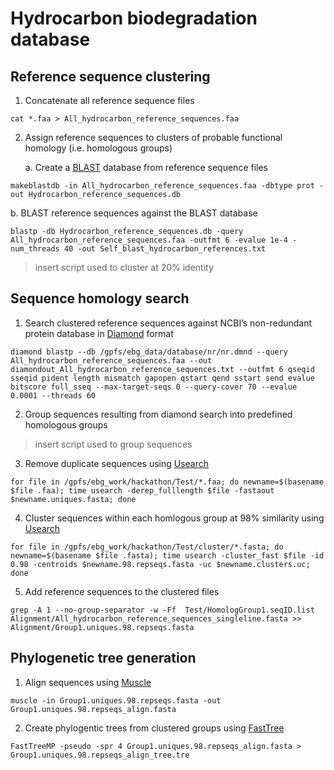 # **Hydrocarbon biodegradation database**

## Reference sequence clustering

1. Concatenate all reference sequence files

```shell
cat *.faa > All_hydrocarbon_reference_sequences.faa
```

2. Assign reference sequences to clusters of probable functional homology (i.e. homologous groups)

   a. Create a [BLAST](https://www.ncbi.nlm.nih.gov/books/NBK52640/) database from reference sequence files
```shell
makeblastdb -in All_hydrocarbon_reference_sequences.faa -dbtype prot -out Hydrocarbon_reference_sequences.db
```
   b. BLAST reference sequences against the BLAST database
```shell
blastp -db Hydrocarbon_reference_sequences.db -query All_hydrocarbon_reference_sequences.faa -outfmt 6 -evalue 1e-4 -num_threads 40 -out Self_blast_hydrocarbon_references.txt
```

> insert script used to cluster at 20% identity

## Sequence homology search
 
1. Search clustered reference sequences against NCBI’s non-redundant protein database in [Diamond](https://github.com/bbuchfink/diamond) format

```shell
diamond blastp --db /gpfs/ebg_data/database/nr/nr.dmnd --query All_hydrocarbon_reference_sequences.faa --out diamondout_All_hydrocarbon_reference_sequences.txt --outfmt 6 qseqid sseqid pident length mismatch gapopen qstart qend sstart send evalue bitscore full_sseq --max-target-seqs 0 --query-cover 70 --evalue 0.0001 --threads 60
```
    
2. Group sequences resulting from diamond search into predefined homologous groups

> insert script used to group sequences


3. Remove duplicate sequences using [Usearch](https://www.drive5.com/usearch/)

```shell
for file in /gpfs/ebg_work/hackathon/Test/*.faa; do newname=$(basename $file .faa); time usearch -derep_fulllength $file -fastaout $newname.uniques.fasta; done
```

4. Cluster sequences within each homlogous group at 98% similarity using [Usearch](https://www.drive5.com/usearch/)

```shell
for file in /gpfs/ebg_work/hackathon/Test/cluster/*.fasta; do newname=$(basename $file .fasta); time usearch -cluster_fast $file -id 0.98 -centroids $newname.98.repseqs.fasta -uc $newname.clusters.uc; done
```

5. Add reference sequences to the clustered files

```shell
grep -A 1 --no-group-separator -w -Ff  Test/HomologGroup1.seqID.list Alignment/All_hydrocarbon_reference_sequences_singleline.fasta >> Alignment/Group1.uniques.98.repseqs.fasta
```

## Phylogenetic tree generation

1. Align sequences using [Muscle](https://www.drive5.com/muscle/)

```shell
muscle -in Group1.uniques.98.repseqs.fasta -out Group1.uniques.98.repseqs_align.fasta
```

2. Create phylogentic trees from clustered groups using [FastTree](http://www.microbesonline.org/fasttree/)

```shell
FastTreeMP -pseudo -spr 4 Group1.uniques.98.repseqs_align.fasta > Group1.uniques.98.repseqs_align_tree.tre
```